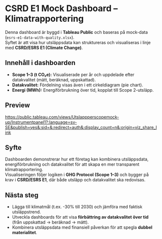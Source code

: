# CSRD E1 Mock Dashboard – Klimatrapportering

Denna dashboard är byggd i **Tableau Public** och baseras på mock-data (`esrs-e1-data-with-quality.xlsx`).  
Syftet är att visa hur utsläppsdata kan struktureras och visualiseras i linje med **CSRD/ESRS E1 (Climate Change)**.  

## Innehåll i dashboarden
- **Scope 1–3 (t CO₂e):** Visualiserade per år och uppdelade efter datakvalitet (mätt, beräknad, uppskattad).  
- **Datakvalitet:** Fördelning visas även i ett cirkeldiagram (pie chart).  
- **Energi (MWh):** Energiförbrukning över tid, kopplat till Scope 2-utsläpp.  

## Preview
https://public.tableau.com/views/Utslappperscopemock-up/Instrumentpanel1?:language=sv-SE&publish=yes&:sid=&:redirect=auth&:display_count=n&:origin=viz_share_link

## Syfte
Dashboarden demonstrerar hur ett företag kan kombinera utsläppsdata, energiförbrukning och datakvalitet för att skapa en mer transparent klimatrapportering.  
Visualiseringen följer logiken i **GHG Protocol (Scope 1–3)** och bygger på krav i **CSRD/ESRS E1**, där både utsläpp och datakvalitet ska redovisas.  

## Nästa steg
- Lägga till klimatmål (t.ex. -30% till 2030) och jämföra med faktisk utsläppstrend.  
- Utveckla dashboards för att visa **förbättring av datakvalitet över tid** (från uppskattad → beräknad → mätt).  
- Kombinera utsläppsdata med finansiell påverkan för att spegla **dubbel materialitet**.  
